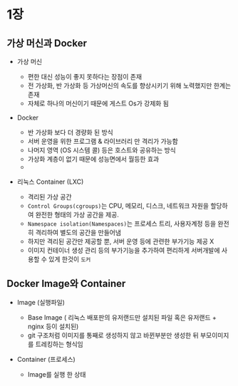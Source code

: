 # 1장 

## 가상 머신과 Docker 

- 가상 머신
  - 편한 대신 성능이 좋지 못하다는 장점이 존재 
  - 전 가상화, 반 가상화 등 가상머신의 속도를 향상시키기 위해 노력했지만 한계는 존재
  - 자체로 하나의 머신이기 때문에 게스트 Os가 강제화 됨 

- Docker 
  - 반 가상화 보다 더 경량화 된 방식
  - 서버 운영을 위한 프로그램 & 라이브러리 만 격리가 가능함
  - 나머지 영역 (OS 시스템 콜) 등은 호스트와 공유하는 방식 
  - 가상화 계층이 없기 때문에 성능면에서 월등한 효과
  - 

  
- 리눅스 Container  (LXC) 
  - 격리된 가상 공간
  - `Control Groups(cgroups)`는 CPU, 메모리, 디스크, 네트워크 자원을 할당하여 완전한 형태의 가상 공간을 제공. 
  - `Namespace isolation(Namespaces)`는 프로세스 트리, 사용자계정 등을 완전히 격리하여 별도의 공간을 만들어냄 
  - 하지만 격리된 공간만 제공할 뿐, 서버 운영 등에 관련한 부가기능 제공 X
  - 이미지 컨테이너 생성 관리 등의 부가기능을 추가하여 편리하게 서버개발에 사용할 수 있게 한것이 `도커`
  
  
  
## Docker Image와 Container

- Image  (실행파일)
  - Base Image ( 리눅스 배포판의 유저랜드만 설치된 파일 혹은 유저랜드 + nginx 등이 설치된)
  - git 구조처럼 이미지를 통째로 생성하지 않고 바뀐부분만 생성한 뒤 부모이미지를 트레킹하는 형식임
  
- Container  (프로세스)
  - Image를 실행 한 상태
  
